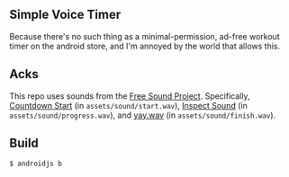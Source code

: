 ## Simple Voice Timer

Because there's no such thing as a minimal-permission, ad-free workout timer on the android store, and I'm annoyed by the world that allows this.

## Acks

This repo uses sounds from the [Free Sound Project](https://freesound.org/). Specifically, [Countdown Start](https://freesound.org/people/stomachache/sounds/680825/) (in `assets/sound/start.wav`), [Inspect Sound](https://freesound.org/people/MATRIXXX_/sounds/657948/) (in `assets/sound/progress.wav`), and [yay.wav](https://freesound.org/people/pyzaist/sounds/118655/) (in `assets/sound/finish.wav`).


## Build
```bash
$ androidjs b
```
